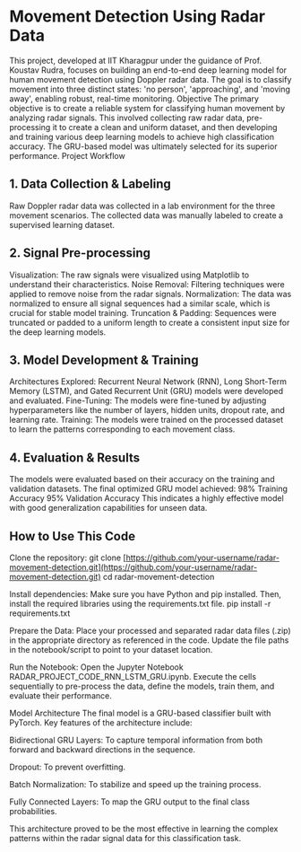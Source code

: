 # Movement Detection Using Radar Data
This project, developed at IIT Kharagpur under the guidance of Prof. Koustav Rudra, focuses on building an end-to-end deep learning model for human movement detection using Doppler radar data. The goal is to classify movement into three distinct states: 'no person', 'approaching', and 'moving away', enabling robust, real-time monitoring.
Objective
The primary objective is to create a reliable system for classifying human movement by analyzing radar signals. This involved collecting raw radar data, pre-processing it to create a clean and uniform dataset, and then developing and training various deep learning models to achieve high classification accuracy. The GRU-based model was ultimately selected for its superior performance.
Project Workflow
## 1. Data Collection & Labeling
Raw Doppler radar data was collected in a lab environment for the three movement scenarios.
The collected data was manually labeled to create a supervised learning dataset.
## 2. Signal Pre-processing
Visualization: The raw signals were visualized using Matplotlib to understand their characteristics.
Noise Removal: Filtering techniques were applied to remove noise from the radar signals.
Normalization: The data was normalized to ensure all signal sequences had a similar scale, which is crucial for stable model training.
Truncation & Padding: Sequences were truncated or padded to a uniform length to create a consistent input size for the deep learning models.
## 3. Model Development & Training
Architectures Explored: Recurrent Neural Network (RNN), Long Short-Term Memory (LSTM), and Gated Recurrent Unit (GRU) models were developed and evaluated.
Fine-Tuning: The models were fine-tuned by adjusting hyperparameters like the number of layers, hidden units, dropout rate, and learning rate.
Training: The models were trained on the processed dataset to learn the patterns corresponding to each movement class.
## 4. Evaluation & Results
The models were evaluated based on their accuracy on the training and validation datasets. The final optimized GRU model achieved:
98% Training Accuracy
95% Validation Accuracy
This indicates a highly effective model with good generalization capabilities for unseen data.

## How to Use This Code
Clone the repository:
git clone [https://github.com/your-username/radar-movement-detection.git](https://github.com/your-username/radar-movement-detection.git)
cd radar-movement-detection


Install dependencies:
Make sure you have Python and pip installed. Then, install the required libraries using the requirements.txt file.
pip install -r requirements.txt


Prepare the Data:
Place your processed and separated radar data files (.zip) in the appropriate directory as referenced in the code.
Update the file paths in the notebook/script to point to your dataset location.

Run the Notebook:
Open the Jupyter Notebook RADAR_PROJECT_CODE_RNN_LSTM_GRU.ipynb.
Execute the cells sequentially to pre-process the data, define the models, train them, and evaluate their performance.

Model Architecture
The final model is a GRU-based classifier built with PyTorch. Key features of the architecture include:

Bidirectional GRU Layers: To capture temporal information from both forward and backward directions in the sequence.

Dropout: To prevent overfitting.

Batch Normalization: To stabilize and speed up the training process.

Fully Connected Layers: To map the GRU output to the final class probabilities.

This architecture proved to be the most effective in learning the complex patterns within the radar signal data for this classification task.



